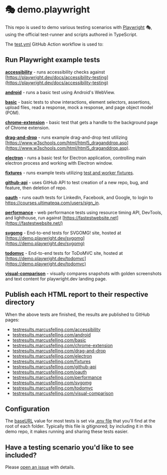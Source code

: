 # 🎭 demo.playwright

This repo is used to demo various testing scenarios with [Playwright](https://playwright.dev/) 🎭, using the official test-runner and scripts authored in TypeScript.

The [test.yml](../../actions/workflows/test.yml) GitHub Action workflow is used to:

## Run Playwright example tests

**[accessibility](./accessibility/tests/example.spec.ts)** - runs accessibility checks against [https://playwright.dev/docs/accessibility-testing](https://playwright.dev/docs/accessibility-testing)

**[android](./android/tests/example.spec.ts)** - runs a basic test using Android's WebView.

**[basic](./basic)** - basic tests to show interactions, element selectors, assertions, upload files, read a response, mock a response, and page object model (POM).

**[chrome-extension](./chrome-extension/tests/example.spec.ts)** - basic test that gets a handle to the background page of Chrome extension.

**[drag-and-drop](./drag-and-drop/tests/example.spec.ts)** - runs example drag-and-drop test utilizing [https://www.w3schools.com/html/html5_draganddrop.asp](https://www.w3schools.com/html/html5_draganddrop.asp).

**[electron](./electron/tests/example.spec.ts)** - runs a basic test for Electron application, controlling main electron process and working with Electron window.

**[fixtures](./fixtures/tests)** - runs example tests utilizing [test and worker fixtures](https://playwright.dev/docs/test-fixtures).

**[github-api](./github-api/tests/example.spec.ts)** - uses GitHub API to test creation of a new repo, bug, and feature, then deletion of repo.

**[oauth](./oauth/tests/example.spec.ts)** - runs oauth tests for LinkedIn, Facebook, and Google, to login to <https://courses.ultimateqa.com/users/sign_in>.

**[performance](./performance/tests/example.spec.ts)** - web performance tests using resource timing API, DevTools, and lighthouse, run against
[https://fastestwebsite.net](https://fastestwebsite.net/)

**[svgomg](./svgomg/tests/example.spec.ts)** - End-to-end tests for SVGOMG! site, hosted at [https://demo.playwright.dev/svgomg](https://demo.playwright.dev/svgomg)

**[todomvc](./todomvc/tests/example.spec.ts)** - End-to-end tests for ToDoMVC site, hosted at [https://demo.playwright.dev/todomvc](https://demo.playwright.dev/todomvc)

**[visual-comparison](./visual-comparison/tests/example.spec.ts)** - visually compares snapshots with golden screenshots and text content for playwright.dev landing page.

## Publish each HTML report to their respective directory

When the above tests are finished, the results are published to GitHub pages:

* [testresults.marcusfelling.com/accessibility](https://testresults.marcusfelling.com/accessibility)
* [testresults.marcusfelling.com/android](https://testresults.marcusfelling.com/android)
* [testresults.marcusfelling.com/basic](https://testresults.marcusfelling.com/basic)
* [testresults.marcusfelling.com/chrome-extension](https://testresults.marcusfelling.com/chrome-extension)
* [testresults.marcusfelling.com/drag-and-drop](https://testresults.marcusfelling.com/drag-and-drop)
* [testresults.marcusfelling.com/electron](https://testresults.marcusfelling.com/electron)
* [testresults.marcusfelling.com/fixtures](https://testresults.marcusfelling.com/fixtures)
* [testresults.marcusfelling.com/github-api](https://testresults.marcusfelling.com/github-api)
* [testresults.marcusfelling.com/oauth](https://testresults.marcusfelling.com/oauth)
* [testresults.marcusfelling.com/performance](https://testresults.marcusfelling.com/performance)
* [testresults.marcusfelling.com/svgomg](https://testresults.marcusfelling.com/svgomg)
* [testresults.marcusfelling.com/todomvc](https://testresults.marcusfelling.com/todomvc)
* [testresults.marcusfelling.com/visual-comparison](https://testresults.marcusfelling.com/visual-comparison)

## Configuration

The [baseURL](https://playwright.dev/docs/api/class-testoptions#test-options-base-url) value for most tests is set via [.env file](https://github.com/motdotla/dotenv) that you'll find at the root of each folder. Typically this file is gitignored; by including it in this demo repo, it makes running and sharing these tests easier.

## Have a testing scenario you'd like to see included?

Please [open an issue](../../issues/new?assignees=MarcusFelling&labels=testing-scenario-idea&template=testing-scenario-idea-template.md&title=%5BIdea+for+testing+scenario%5D) with details.
